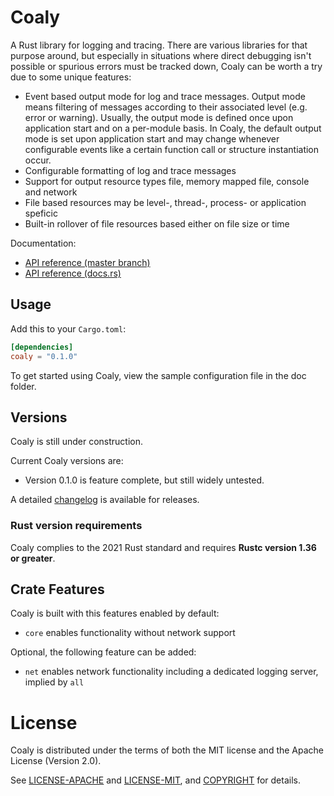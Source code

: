 # Coaly


A Rust library for logging and tracing.
There are various libraries for that purpose around, but especially in situations where direct debugging
isn't possible or spurious errors must be tracked down, Coaly can be worth a try
due to some unique features:

- Event based output mode for log and trace messages. Output mode means filtering of messages according to their
  associated level (e.g. error or warning). Usually, the output mode is defined once upon application start and on a
  per-module basis. In Coaly, the default output mode is set upon application start and may change whenever
  configurable events like a certain function call or structure instantiation occur.
- Configurable formatting of log and trace messages
- Support for output resource types file, memory mapped file, console and network
- File based resources may be level-, thread-, process- or application speficic
- Built-in rollover of file resources based either on file size or time

Documentation:

-   [API reference (master branch)](https://github.com/coaly)
-   [API reference (docs.rs)](https://docs.rs/coaly)


## Usage

Add this to your `Cargo.toml`:

```toml
[dependencies]
coaly = "0.1.0"
```

To get started using Coaly, view the sample configuration file in the doc folder.


## Versions

Coaly is still under construction.

Current Coaly versions are:

-   Version 0.1.0 is feature complete, but still widely untested.

A detailed [changelog](CHANGELOG.md) is available for releases.


### Rust version requirements

Coaly complies to the 2021 Rust standard and requires **Rustc version 1.36 or greater**.

## Crate Features

Coaly is built with this features enabled by default:

-   `core` enables functionality without network support

Optional, the following feature can be added:

-   `net` enables network functionality including a dedicated logging server, implied by `all`

# License

Coaly is distributed under the terms of both the MIT license and the
Apache License (Version 2.0).

See [LICENSE-APACHE](LICENSE-APACHE) and [LICENSE-MIT](LICENSE-MIT), and
[COPYRIGHT](COPYRIGHT) for details.
